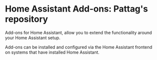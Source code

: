 # Home Assistant Add-ons: Pattag's repository

Add-ons for Home Assistant, allow you to extend the functionality
around your Home Assistant setup.

Add-ons can be installed and configured via the Home Assistant frontend on
systems that have installed Home Assistant.
